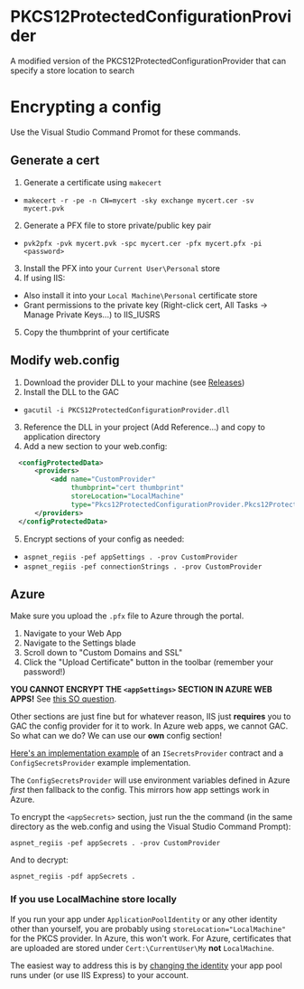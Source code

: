 # PKCS12ProtectedConfigurationProvider

A modified version of the PKCS12ProtectedConfigurationProvider that can specify a store location to search

# Encrypting a config

Use the Visual Studio Command Promot for these commands.

## Generate a cert

1. Generate a certificate using `makecert`
  - `makecert -r -pe -n CN=mycert -sky exchange mycert.cer -sv mycert.pvk`
2. Generate a PFX file to store private/public key pair
  - `pvk2pfx -pvk mycert.pvk -spc mycert.cer -pfx mycert.pfx -pi <password>`
3. Install the PFX into your `Current User\Personal` store
4. If using IIS:
  - Also install it into your `Local Machine\Personal` certificate store
  - Grant permissions to the private key (Right-click cert, All Tasks -> Manage Private Keys...) to IIS_IUSRS
5. Copy the thumbprint of your certificate

## Modify web.config

1. Download the provider DLL to your machine (see [Releases](https://github.com/kamranayub/PKCS12ProtectedConfigurationProvider/releases/tag/v1.0.1))
2. Install the DLL to the GAC
  - `gacutil -i PKCS12ProtectedConfigurationProvider.dll`
3. Reference the DLL in your project (Add Reference...) and copy to application directory
4. Add a new section to your web.config:

  ```xml
    <configProtectedData>
        <providers>
            <add name="CustomProvider"
                 thumbprint="cert thumbprint"
                 storeLocation="LocalMachine"
                 type="Pkcs12ProtectedConfigurationProvider.Pkcs12ProtectedConfigurationProvider, PKCS12ProtectedConfigurationProvider, Version=1.0.1.0, Culture=neutral, PublicKeyToken=455a6e7bdbdc9023" />
        </providers>
    </configProtectedData>
  ```

5. Encrypt sections of your config as needed:
  - `aspnet_regiis -pef appSettings . -prov CustomProvider`
  - `aspnet_regiis -pef connectionStrings . -prov CustomProvider`
  
## Azure

Make sure you upload the `.pfx` file to Azure through the portal.

1. Navigate to your Web App
2. Navigate to the Settings blade
3. Scroll down to "Custom Domains and SSL"
4. Click the "Upload Certificate" button in the toolbar (remember your password!)

**YOU CANNOT ENCRYPT THE `<appSettings>` SECTION IN AZURE WEB APPS!** See [this SO question](http://stackoverflow.com/questions/15067759/why-cant-i-encrypt-web-config-appsettings-using-a-custom-configprotectionprovid).

Other sections are just fine but for whatever reason, IIS just **requires** you to GAC the config provider for it to work. In Azure web apps, we cannot GAC. So what can we do? We can use our **own** config section!

[Here's an implementation example](https://gist.github.com/kamranayub/eb6518356ac2b2f1a72a) of an `ISecretsProvider` contract and a `ConfigSecretsProvider` example implementation.

The `ConfigSecretsProvider` will use environment variables defined in Azure *first* then fallback to the config. This mirrors how app settings work in Azure.

To encrypt the `<appSecrets>` section, just run the the command (in the same directory as the web.config and using the Visual Studio Command Prompt):

```
aspnet_regiis -pef appSecrets . -prov CustomProvider
```

And to decrypt:

```
aspnet_regiis -pdf appSecrets .
```

### If you use LocalMachine store locally

If you run your app under `ApplicationPoolIdentity` or any other identity other than yourself, you are probably using `storeLocation="LocalMachine"` for the PKCS provider. In Azure, this won't work. For Azure, certificates that are uploaded are stored under `Cert:\CurrentUser\My` **not** `LocalMachine`.

The easiest way to address this is by [changing the identity](http://www.iis.net/learn/manage/configuring-security/application-pool-identities) your app pool runs under (or use IIS Express) to your account.
